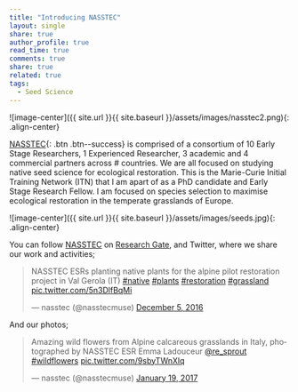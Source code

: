 ```yaml
---
title: "Introducing NASSTEC"
layout: single
share: true
author_profile: true
read_time: true
comments: true
share: true
related: true
tags:
  - Seed Science
---
```


![image-center]({{ site.url }}{{ site.baseurl }}/assets/images/nasstec2.png){: .align-center}


[NASSTEC](http://www.nasstec.eu "NASSTEC"){: .btn .btn--success} is comprised of a consortium of 10 Early Stage Researchers, 1 Experienced Researcher, 3 academic and 4 commercial partners across # countries. We are all focused on studying native seed science for ecological restoration. This is the Marie-Curie Initial Training Network (ITN) that I am apart of as a PhD candidate and Early Stage Research Fellow. I am focused on species selection to maximise ecological restoration in the temperate grasslands of Europe.


![image-center]({{ site.url }}{{ site.baseurl }}/assets/images/seeds.jpg){: .align-center}


You can follow [NASSTEC](http://www.nasstec.eu "NASSTEC") on [Research Gate](https://www.researchgate.net/project/NASSTEC-NAtive-Seed-Science-TEchnology-and-Conservation "Research Gate"), and Twitter, where we share our work and activities;


<blockquote class="twitter-tweet" data-lang="en"><p lang="en" dir="ltr">NASSTEC ESRs planting native plants for the alpine pilot restoration project in Val Gerola (IT) <a href="https://twitter.com/hashtag/native?src=hash">#native</a> <a href="https://twitter.com/hashtag/plants?src=hash">#plants</a> <a href="https://twitter.com/hashtag/restoration?src=hash">#restoration</a> <a href="https://twitter.com/hashtag/grassland?src=hash">#grassland</a> <a href="https://t.co/5n3DlfBqMi">pic.twitter.com/5n3DlfBqMi</a></p>&mdash; nasstec (@nasstecmuse) <a href="https://twitter.com/nasstecmuse/status/805853913400352768">December 5, 2016</a></blockquote>
<script async src="//platform.twitter.com/widgets.js" charset="utf-8"></script>

And our photos;

<blockquote class="twitter-tweet" data-lang="en"><p lang="en" dir="ltr">Amazing wild flowers from Alpine calcareous grasslands in Italy, photographed by NASSTEC ESR Emma Ladouceur <a href="https://twitter.com/re_sprout">@re_sprout</a> <a href="https://twitter.com/hashtag/wildflowers?src=hash">#wildflowers</a> <a href="https://t.co/9sbyTWnXlq">pic.twitter.com/9sbyTWnXlq</a></p>&mdash; nasstec (@nasstecmuse) <a href="https://twitter.com/nasstecmuse/status/822016042801233921">January 19, 2017</a></blockquote>
<script async src="//platform.twitter.com/widgets.js" charset="utf-8"></script>



